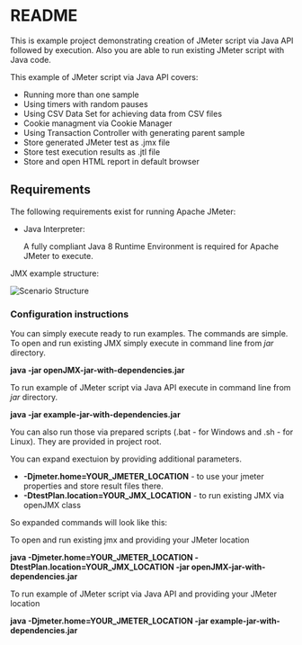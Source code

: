 # README #

This is example project demonstrating creation of JMeter script via Java API followed by execution. Also you are able to run existing JMeter script with Java code.

This example of JMeter script via Java API covers:

* Running more than one sample
* Using timers with random pauses
* Using CSV Data Set for achieving data from CSV files
* Cookie managment via Cookie Manager
* Using Transaction Controller with generating parent sample
* Store generated JMeter test as .jmx file
* Store test execution results as .jtl file
* Store and open HTML report in default browser

## Requirements

The following requirements exist for running Apache JMeter:

*  Java Interpreter:

    A fully compliant Java 8 Runtime Environment is required 
    for Apache JMeter to execute.
	
JMX example structure:

![Scenario Structure](https://github.com/a-venger/jmeter-from-java-code/blob/master/apache-jmeter-4.0/resources/ScenarioStructure.png)

### Configuration instructions ###

You can simply execute ready to run examples.
The commands are simple.
To open and run existing JMX simply execute in command line from *jar* directory.

**java -jar openJMX-jar-with-dependencies.jar**

To run example of JMeter script via Java API execute in command line from *jar* directory.

**java -jar example-jar-with-dependencies.jar**

You can also run those via prepared scripts (.bat - for Windows and .sh - for Linux). They are provided in project root.

You can expand exectuion by providing additional parameters.

* **-Djmeter.home=YOUR_JMETER_LOCATION** - to use your jmeter properties and store result files there.
* **-DtestPlan.location=YOUR_JMX_LOCATION** - to run existing JMX via openJMX class

So expanded commands will look like this:

To open and run existing jmx and providing your JMeter location

**java -Djmeter.home=YOUR_JMETER_LOCATION -DtestPlan.location=YOUR_JMX_LOCATION -jar openJMX-jar-with-dependencies.jar**

To run example of JMeter script via Java API and providing your JMeter location

**java -Djmeter.home=YOUR_JMETER_LOCATION -jar example-jar-with-dependencies.jar**



